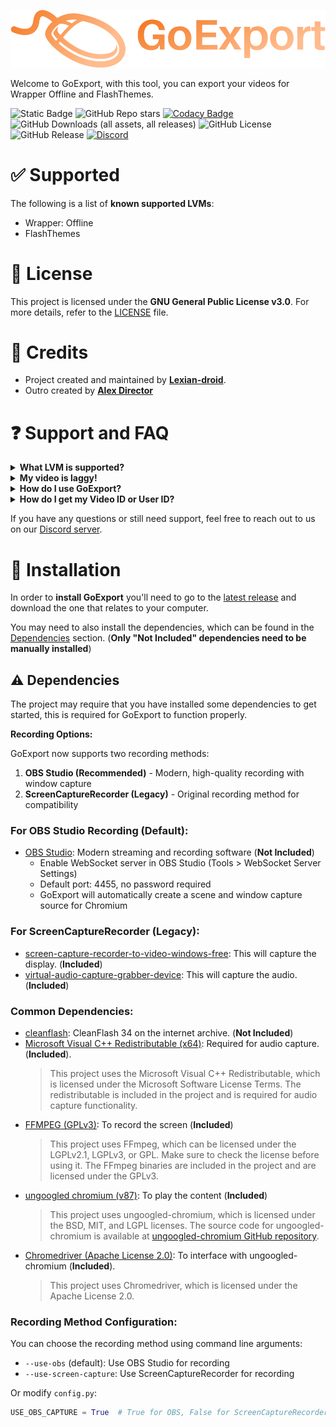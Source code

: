 <p align="center">
  <img src="assets/logo.svg" alt="Logo">
</p>

Welcome to GoExport, with this tool, you can export your videos for Wrapper Offline and FlashThemes.

![Static Badge](https://img.shields.io/badge/status-development-orange?cacheBuster=true)
![GitHub Repo stars](https://img.shields.io/github/stars/GoExport/GoExport?cacheBuster=true)
[![Codacy Badge](https://app.codacy.com/project/badge/Grade/5f3d2b64b62c4d129c8d0c3ba2e8c5cd)](https://app.codacy.com/gh/GoExport/GoExport/dashboard?utm_source=gh&utm_medium=referral&utm_content=&utm_campaign=Badge_grade)
![GitHub Downloads (all assets, all releases)](https://img.shields.io/github/downloads/GoExport/GoExport/total?cacheBuster=true)
![GitHub License](https://img.shields.io/github/license/GoExport/GoExport?cacheBuster=true)
![GitHub Release](https://img.shields.io/github/v/release/GoExport/GoExport?include_prereleases&cacheBuster=true)
[![Discord](https://img.shields.io/badge/Discord-%235865F2.svg?style=for-the-badge&logo=discord&logoColor=white)](https://discord.gg/ejwJYtQDrS)

# ✅ Supported

The following is a list of **known supported LVMs**:

- Wrapper: Offline
- FlashThemes

# 📜 License

This project is licensed under the **GNU General Public License v3.0**. For more details, refer to the [LICENSE](LICENSE) file.

# 👤 Credits

- Project created and maintained by [**Lexian-droid**](https://github.com/Lexian-droid).
- Outro created by [**Alex Director**](https://www.youtube.com/@AlexDirector)

# ❓ Support and FAQ

<details>
  <summary><strong>What LVM is supported?</strong></summary>

The following is a list of **known supported LVMs**:

- Wrapper: Offline (aka "Local")
- FlashThemes (aka "FT")

</details>

<details>
  <summary><strong>My video is laggy!</strong></summary>

Assuming you have a decent computer, this is simply an issue with Flash and is normal and not related to GoExport. The original GoAnimate exporter was also laggy.

</details>

<details>
  <summary><strong>How do I use GoExport?</strong></summary>

Simply watch the [**official video tutorial**](https://youtu.be/Cen69Mp5T4E) on how to use GoExport. It will guide you through the process of exporting your videos.

</details>

<details>
  <summary><strong>How do I get my Video ID or User ID?</strong></summary>

Simply watch the [**guide video**](https://youtu.be/YpbHqPGz4co) on how to get your Video ID or User ID. It will guide you through the process of finding your IDs or user ids.

</details>

If you have any questions or still need support, feel free to reach out to us on our [Discord server](https://discord.gg/ejwJYtQDrS).

# 📂 Installation

In order to **install GoExport** you'll need to go to the [latest release](https://github.com/GoExport/GoExport/releases/latest) and download the one that relates to your computer.

You may need to also install the dependencies, which can be found in the [Dependencies](https://github.com/GoExport/GoExport?tab=readme-ov-file#%EF%B8%8F-dependencies) section. (**Only "Not Included" dependencies need to be manually installed**)

## ⚠️ Dependencies

The project may require that you have installed some dependencies to get started, this is required for GoExport to function properly.

**Recording Options:**

GoExport now supports two recording methods:

1. **OBS Studio (Recommended)** - Modern, high-quality recording with window capture
2. **ScreenCaptureRecorder (Legacy)** - Original recording method for compatibility

### For OBS Studio Recording (Default):
- [OBS Studio](https://obsproject.com/): Modern streaming and recording software (**Not Included**)
  - Enable WebSocket server in OBS Studio (Tools > WebSocket Server Settings)
  - Default port: 4455, no password required
  - GoExport will automatically create a scene and window capture source for Chromium

### For ScreenCaptureRecorder (Legacy):
- [screen-capture-recorder-to-video-windows-free](https://github.com/rdp/screen-capture-recorder-to-video-windows-free/releases/latest): This will capture the display. (**Included**)
- [virtual-audio-capture-grabber-device](https://github.com/rdp/virtual-audio-capture-grabber-device): This will capture the audio. (**Included**)

### Common Dependencies:
- [cleanflash](https://web.archive.org/web/20241221081401/https://cdn.cleanflash.org/CleanFlash_34.0.0.308_Installer.exe): CleanFlash 34 on the internet archive. (**Not Included**)
- [Microsoft Visual C++ Redistributable (x64)](https://www.microsoft.com/en-us/download/details.aspx?id=26999): Required for audio capture. (**Included**).
  > This project uses the Microsoft Visual C++ Redistributable, which is licensed under the Microsoft Software License Terms. The redistributable is included in the project and is required for audio capture functionality.
- [FFMPEG (GPLv3)](https://github.com/BtbN/FFmpeg-Builds): To record the screen (**Included**)
  > This project uses FFmpeg, which can be licensed under the LGPLv2.1, LGPLv3, or GPL. Make sure to check the license before using it. The FFmpeg binaries are included in the project and are licensed under the GPLv3.
- [ungoogled chromium (v87)](https://ungoogled-software.github.io/ungoogled-chromium-binaries/releases/windows/64bit/87.0.4280.141-1): To play the content (**Included**)
  > This project uses ungoogled-chromium, which is licensed under the BSD, MIT, and LGPL licenses. The source code for ungoogled-chromium is available at [ungoogled-chromium GitHub repository](https://github.com/ungoogled-software/ungoogled-chromium).
- [Chromedriver (Apache License 2.0)](https://chromedriver.chromium.org/downloads): To interface with ungoogled-chromium (**Included**).
  > This project uses Chromedriver, which is licensed under the Apache License 2.0.

### Recording Method Configuration:

You can choose the recording method using command line arguments:
- `--use-obs` (default): Use OBS Studio for recording
- `--use-screen-capture`: Use ScreenCaptureRecorder for recording

Or modify `config.py`:
```python
USE_OBS_CAPTURE = True  # True for OBS, False for ScreenCaptureRecorder
```
